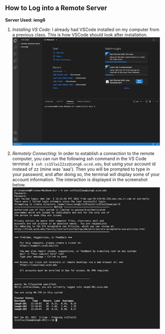 ## How to Log into a Remote Server
**Server Used: ieng6**

1. *Installing VS Code:* I already had VSCode installed on my computer from a previous class. This is how VSCode should look after installation.
![Image](step1.png)

2. *Remotely Connecting:* In order to establish a connection to the remote computer, you can run the following ssh command in the VS Code terminal: `$ ssh cs15lwi22zz@ieng6.ucsd.edu`, but using your account id instead of zz (mine was 'aaa'). Then you will be prompted to type in your password, and after doing so, the terminal will display some of your account information. The interaction is displayed in the screenshot below.
![Image](step2.png)